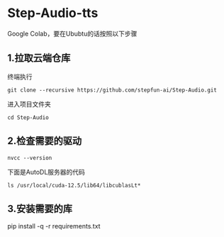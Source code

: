 # Step-Audio-tts

Google Colab，要在Ububtu的话按照以下步骤

 ## 1.拉取云端仓库
终端执行
```
git clone --recursive https://github.com/stepfun-ai/Step-Audio.git
```

进入项目文件夹
```
cd Step-Audio
```

## 2.检查需要的驱动
```
nvcc --version
```
下面是AutoDL服务器的代码
```
ls /usr/local/cuda-12.5/lib64/libcublasLt*
```

## 3.安装需要的库
pip install -q -r requirements.txt
